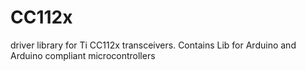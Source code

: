 CC112x
======

driver library for Ti CC112x transceivers.
Contains Lib for Arduino and Arduino compliant microcontrollers
